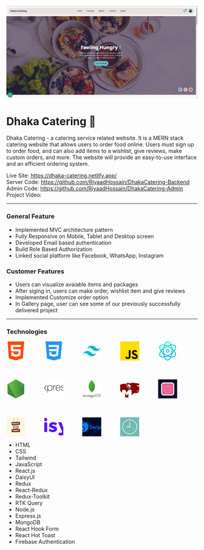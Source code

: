 ![alt text](/screenshots/banner.png)

# Dhaka Catering 🍔

<p>Dhaka Catering - a catering service related website. It is a MERN stack catering website that allows users to order food online. Users must sign up to order food, and can also add items to a wishlist, give reviews, make custom orders, and more. The website will provide an easy-to-use interface and an efficient ordering system.</p>

Live Site: https://dhaka-catering.netlify.app/
</br>
Server Code: https://github.com/RiyaadHossain/DhakaCatering-Backend
</br>
Admin Code: https://github.com/RiyaadHossain/DhakaCatering-Admin
</br>
Project Video:

<hr/>

### General Feature

- Implemented MVC architecture pattern
- Fully Responsive on Mobile, Tablet and Desktop screen
- Developed Email based authentication
- Build Role Based Authorization
- Linked social platform like Facebook, WhatsApp, Instagram

### Customer Features

- Users can visualize avaiable items and packages
- After siging in, users can make order, wishlist item and give reviews
- Implemented Customize order option
- In Gallery page, user can see some of our previously successfully delivered project

<hr/>

### Technologies

<div style="display: flex; gap: 50px; flex-wrap: wrap;">
<img style="object-fit: cover" src="/icons/html-5.png" alt="React" height="50" width="50"/>
<img style="object-fit: cover" src="/icons/css-3.png" alt="React" height="50" width="50"/>
<img style="object-fit: cover" src="/icons/tailwind-css.png" alt="React" height="50" width="50"/>
<img style="object-fit: cover" src="/icons/js.png" alt="React" height="50" width="50"/>
<img style="object-fit: cover" src="/icons/react.png" alt="React" height="50" width="50"/>
<img style="object-fit: cover" src="/icons/node-js.png" alt="React" height="50" width="50"/>
<img style="object-fit: cover" src="/icons/express.png" alt="React" height="50" width="50"/>
<img style="object-fit: cover" src="/icons/mongoDB.png" alt="React" height="50" width="50"/>
<img style="object-fit: cover" src="/icons/mongoose.png" alt="React" height="50" width="50"/>
<img style="object-fit: cover" src="/icons/react-hook-form.png" alt="React" height="50" width="50"/>
<img style="object-fit: cover" src="/icons/react-hot-toast.jpg" alt="React" height="50" width="50"/>
<img style="object-fit: cover" src="/icons/daisyUI.png" alt="React" height="50" width="50"/>
<img style="object-fit: cover" src="/icons/swiper.png" alt="React" height="50" width="50"/>
<img style="object-fit: cover" src="/icons/moment.jpg" alt="React" height="50" width="50"/>
</div>

- HTML
- CSS
- Tailwind
- JavaScript
- React.js
- DaisyUI
- Redux
- React-Redux
- Redux-Toolkit
- RTK Query
- Node.js
- Express.js
- MongoDB
- React Hook Form
- React Hot Toast
- Firebase Authentication
